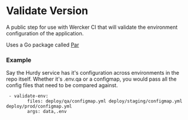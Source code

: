 # Validate Version

A public step for use with Wercker CI that will validate the environment configuration of the application.

Uses a Go package called [Par](https://github.com/generationtux/par)


### Example

Say the Hurdy service has it's configuration across environments in the repo itself.  Whether it's .env.qa or a configmap, you would pass all the config files that need to be compared against.

     - validate-env:
            files: deploy/qa/configmap.yml deploy/staging/configmap.yml deploy/prod/configmap.yml
            args: data,.env
